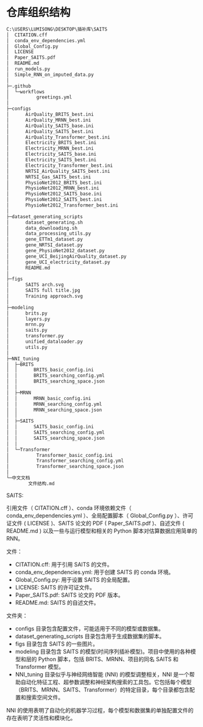 # 仓库组织结构

``` bash
C:\USERS\LUMISONG\DESKTOP\插补库\SAITS
│  CITATION.cff
│  conda_env_dependencies.yml
│  Global_Config.py
│  LICENSE
│  Paper_SAITS.pdf
│  README.md
│  run_models.py
│  Simple_RNN_on_imputed_data.py
│  
├─.github
│  └─workflows
│          greetings.yml
│          
├─configs
│      AirQuality_BRITS_best.ini
│      AirQuality_MRNN_best.ini
│      AirQuality_SAITS_base.ini
│      AirQuality_SAITS_best.ini
│      AirQuality_Transformer_best.ini
│      Electricity_BRITS_best.ini
│      Electricity_MRNN_best.ini
│      Electricity_SAITS_base.ini
│      Electricity_SAITS_best.ini
│      Electricity_Transformer_best.ini
│      NRTSI_AirQuality_SAITS_best.ini
│      NRTSI_Gas_SAITS_best.ini
│      PhysioNet2012_BRITS_best.ini
│      PhysioNet2012_MRNN_best.ini
│      PhysioNet2012_SAITS_base.ini
│      PhysioNet2012_SAITS_best.ini
│      PhysioNet2012_Transformer_best.ini
│      
├─dataset_generating_scripts
│      dataset_generating.sh
│      data_downloading.sh
│      data_processing_utils.py
│      gene_ETTm1_dataset.py
│      gene_NRTSI_dataset.py
│      gene_PhysioNet2012_dataset.py
│      gene_UCI_BeijingAirQuality_dataset.py
│      gene_UCI_electricity_dataset.py
│      README.md
│      
├─figs
│      SAITS arch.svg
│      SAITS full title.jpg
│      Training approach.svg
│      
├─modeling
│      brits.py
│      layers.py
│      mrnn.py
│      saits.py
│      transformer.py
│      unified_dataloader.py
│      utils.py
│      
├─NNI_tuning
│  ├─BRITS
│  │      BRITS_basic_config.ini
│  │      BRITS_searching_config.yml
│  │      BRITS_searching_space.json
│  │      
│  ├─MRNN
│  │      MRNN_basic_config.ini
│  │      MRNN_searching_config.yml
│  │      MRNN_searching_space.json
│  │      
│  ├─SAITS
│  │      SAITS_basic_config.ini
│  │      SAITS_searching_config.yml
│  │      SAITS_searching_space.json
│  │      
│  └─Transformer
│          Transformer_basic_config.ini
│          Transformer_searching_config.yml
│          Transformer_searching_space.json
│          
└─中文文档
        文件结构.md        
```

SAITS:

引用文件（ CITATION.cff ）、conda 环境依赖文件（ conda_env_dependencies.yml ）、全局配置脚本（ Global_Config.py ）、许可证文件 ( LICENSE )、SAITS 论文的 PDF ( Paper_SAITS.pdf )、自述文件 ( README.md ) 以及一些与运行模型和相关的 Python 脚本对估算数据应用简单的 RNN。

文件：

- CITATION.cff: 用于引用 SAITS 的文件。
- conda_env_dependencies.yml: 用于创建 SAITS 的 conda 环境。
- Global_Config.py: 用于设置 SAITS 的全局配置。
- LICENSE: SAITS 的许可证文件。
- Paper_SAITS.pdf: SAITS 论文的 PDF 版本。
- README.md: SAITS 的自述文件。

文件夹：

- configs 目录包含配置文件，可能适用于不同的模型或数据集。
- dataset_generating_scripts 目录包含用于生成数据集的脚本。
- figs 目录包含 SAITS 的一些图片。
- modeling 目录包含 SAITS 的模型(时间序列插补模型)。项目中使用的各种模型和层的 Python 脚本，包括 BRITS、MRNN、项目的同名 SAITS 和 Transformer 模型。
- NNI_tuning 目录似乎与神经网络智能 (NNI) 的模型调整相关，NNI 是一个帮助自动化特征工程、超参数调整和神经架构搜索的工具包。它包括每个模型（BRITS、MRNN、SAITS、Transformer）的特定目录，每个目录都包含配置和搜索空间文件。

NNI 的使用表明了自动化的机器学习过程，每个模型和数据集的单独配置文件的存在表明了灵活性和模块化。
